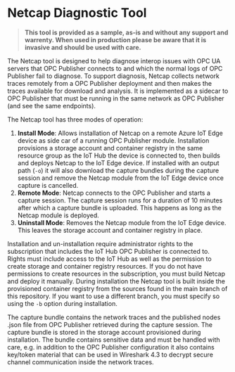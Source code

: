 # Netcap Diagnostic Tool

> **This tool is provided as a sample, as-is and without any support and warrenty. When used in production please be aware that it is invasive and should be used with care.**

The Netcap tool is designed to help diagnose interop issues with OPC UA servers that OPC Publisher connects to and which the normal logs of OPC Publisher fail to diagnose.
To support diagnosis, Netcap collects network traces remotely from a OPC Publisher deployment and then makes the traces available for download and analysis. It is implemented as a sidecar to OPC Publisher that must be running in the same network as OPC Publisher (and see the same endpoints).

The Netcap tool has three modes of operation:

1. **Install Mode**: Allows installation of Netcap on a remote Azure IoT Edge device as side car of a running OPC Publisher module. Installation provisions a storage account and container registry in the same resource group as the IoT Hub the device is connected to, then builds and deploys Netcap to the IoT Edge device. If installed with an output path (`-o`) it will also download the capture bundles during the capture session and remove the Netcap module from the IoT Edge device once capture is cancelled.
1. **Remote Mode**: Netcap connects to the OPC Publisher and starts a capture session. The capture session runs for a duration of 10 minutes after which a capture bundle is uploaded. This happens as long as the Netcap module is deployed.
1. **Uninstall Mode**: Removes the Netcap module from the IoT Edge device. This leaves the storage account and container registry in place.

Installation and un-installation require administrator rights to the subscription that includes the IoT Hub OPC Publisher is connected to. Rights must include access to the IoT Hub as well as the permission to create storage and container registry resources. If you do not have permissions to create resources in the subscription, you must build Netcap and deploy it manually. During installation the Netcap tool is built inside the provisioned container registry from the sources found in the main branch of this repository. If you want to use a different branch, you must specify so using the `-b` option during installation.

The capture bundle contains the network traces and the published nodes .json file from OPC Publisher retrieved during the capture session. The capture bundle is stored in the storage account provisioned during installation. The bundle contains sensitive data and must be handled with care, e.g. in addition to the OPC Publisher configuration it also contains key/token material that can be used in Wireshark 4.3 to decrypt secure channel communication inside the network traces.
